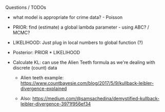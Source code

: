 

Questions / TODOs


 - what model is appropriate for crime data? - Poisson

 - PRIOR: find (estimate) a global lambda parameter - using ABC? / MCMC?

 - LIKELIHOOD:  Just plug in local numbers to global function (?)

 - Posterior: PRIOR * LIKELIHOOD

 - Calculate KL: can use the Alien Teeth formula as we're dealing with discrete (count) data

   - Alien teeth example:
https://www.countbayesie.com/blog/2017/5/9/kullback-leibler-divergence-explained

   - Also: https://medium.com/@samsachedina/demystified-kullback-leibler-divergence-3971f956ef34
 

